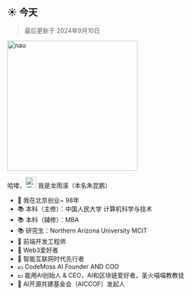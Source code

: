 <h2>☀️ 今天</h2>
<blockquote>最后更新于 2024年9月10日</blockquote>
<img src="https://octodex.github.com/images/daftpunktocat-thomas.gif" width="300" alt="nau">
<p>哈喽，<img src="https://media.giphy.com/media/hvRJCLFzcasrR4ia7z/giphy.gif" width="25" alt="手势"> 我是龙雨溪（本名朱昆鹏）</p>
<ul>
  <li>🔭 我在北京创业~ 98年</li>
  <li>📚 本科（主修）：中国人民大学 计算机科学与技术</li>
  <li>📚 本科（辅修）：MBA</li>
  <li>📚 研究生：Northern Arizona University MCIT</li>
  <li>🔋 前端开发工程师</li>
  <li>📡 Web3爱好者</li>
  <li>📡 智能互联网时代先行者</li>
  <li>💷 CodeMoss AI Founder AND COO</li>
  <li>💷 能用AI创始人 & CEO，AI和区块链爱好者，圣火喵喵教教徒</li>
  <li>🌱 AI开源共建基金会（AICCOF）发起人</li>
</ul>
